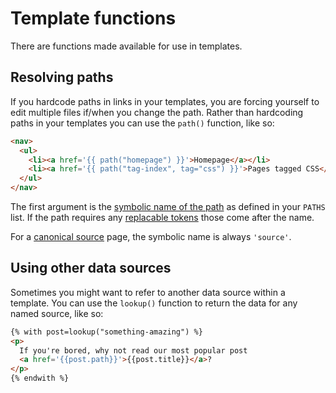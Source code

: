 # Template functions

There are functions made available for use in templates.


## Resolving paths

If you hardcode paths in links in your templates, you are forcing yourself to
edit multiple files if/when you change the path. Rather than hardcoding paths
in your templates you can use the `path()` function, like so:

```html
<nav>
  <ul>
    <li><a href='{{ path("homepage") }}'>Homepage</a></li>
    <li><a href='{{ path("tag-index", tag="css") }}'>Pages tagged CSS</a></li>
  </ul>
</nav>
```

The first argument is the [symbolic name of the path](/adding-paths/) as defined
in your `PATHS` list. If the path requires any 
[replacable tokens](/adding-paths/#url-paths) those come after the name.

For a [canonical source](/adding-urls/#source-urls) page, the symbolic name
is always `'source'`.


## Using other data sources

Sometimes you might want to refer to another data source within a template.
You can use the `lookup()` function to return the data for any named source,
like so:

```html
{% with post=lookup("something-amazing") %}
<p>
  If you're bored, why not read our most popular post
  <a href='{{post.path}}'>{{post.title}}</a>?
</p>
{% endwith %}
```
